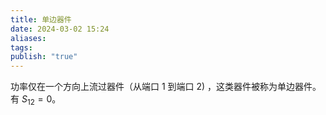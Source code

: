 ```yaml
---
title: 单边器件
date: 2024-03-02 15:24
aliases: 
tags: 
publish: "true"
---
```

功率仅在一个方向上流过器件（从端口 1 到端口 2) ，这类器件被称为单边器件。有 $S_{12}={0}$。
